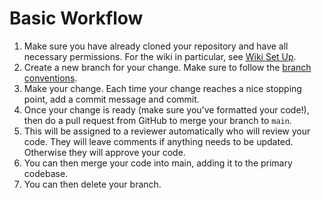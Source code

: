 # Basic Workflow

1. Make sure you have already cloned your repository and have all necessary permissions. For the wiki in particular, see [Wiki Set Up](../wiki-set-up/wiki-set-up.md).
1. Create a new branch for your change. Make sure to follow the [branch conventions](branch-conventions.md).
1. Make your change. Each time your change reaches a nice stopping point, add a commit message and commit.
1. Once your change is ready (make sure you've formatted your code!), then do a pull request from GitHub to merge your branch to `main`.
1. This will be assigned to a reviewer automatically who will review your code. They will leave comments if anything needs to be updated. Otherwise they will approve your code.
1. You can then merge your code into main, adding it to the primary codebase.
1. You can then delete your branch.
